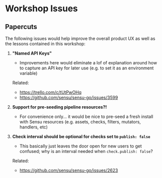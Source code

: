 # Workshop Issues

## Papercuts

The following issues would help improve the overall product UX as well as the
lessons contained in this workshop:

1. **"Named API Keys"**

   - Improvements here would eliminate a lof of explanation around how to
     capture an API key for later use (e.g. to set it as an environment
     variable)

   Related:

   - https://trello.com/c/tUtPwOHq
   - https://github.com/sensu/sensu-go/issues/3599

1. **Support for pre-seeding pipeline resources?!**

   - For convenience only... it would be nice to pre-seed a fresh install with
     Sensu resources (e.g. assets, checks, filters, mutators, handlers, etc)

1. **Check interval should be optional for checks set to `publish: false`**

   - This basically just leaves the door open for new users to get confused;
     why is an interval needed when `check.publish: false`?

   Related:

   - https://github.com/sensu/sensu-go/issues/2623

